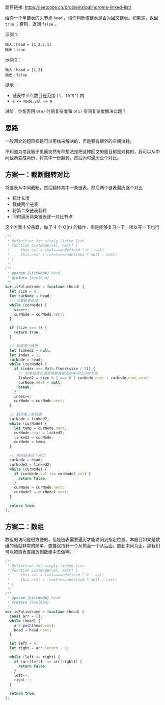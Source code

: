 题目链接: https://leetcode.cn/problems/palindrome-linked-list/

给你一个单链表的头节点 `head` ，请你判断该链表是否为回文链表。如果是，返回 `true` ；否则，返回 `false` 。

示例 1：

```
输入：head = [1,2,2,1]
输出：true
```

示例 2：

```
输入：head = [1,2]
输出：false
```

提示：

- 链表中节点数目在范围 `[1, 10^5^]` 内
- `0 <= Node.val <= 9`

进阶：你能否用 `O(n)` 时间复杂度和 `O(1)` 空间复杂度解决此题？

## 思路

一般回文的题目都是可以用栈来解决的，但是要有额外的空间消耗。

不知道为啥我脑子里面突然有种想法是把这种回文的题目都是对称的，我可以从中间截断变成两份，将其中一份翻转，然后同时遍历没个对比。

## 方案一：截断翻转对比

将链表从中间截断，然后翻转其中一条链表，然后两个链表遍历逐个对比

- 统计长度
- 截成两个链表
- 将第二条链表翻转
- 同时遍历两条链表逐一对比节点

这个方案十分愚蠢，做了 4 个 O(n) 的操作，但是能够复习一下，所以写一下也行

```javascript
/**
 * Definition for singly-linked list.
 * function ListNode(val, next) {
 *     this.val = (val===undefined ? 0 : val)
 *     this.next = (next===undefined ? null : next)
 * }
 */
/**
 * @param {ListNode} head
 * @return {boolean}
 */
var isPalindrome = function (head) {
  let size = 0;
  let curNode = head;
  // 计算链表长度
  while (curNode) {
    size++;
    curNode = curNode.next;
  }

  if (size === 1) {
    return true;
  }

  // 截成两个链表
  let linked2 = null;
  let index = 1;
  curNode = head;
  while (curNode) {
    if (index === Math.floor(size / 2)) {
      // 如果链表长度是奇数需要去掉中间位子的节点
      linked2 = size % 2 === 0 ? curNode.next : curNode.next.next;
      curNode.next = null;
      break;
    }
    index++;
    curNode = curNode.next;
  }

  // 翻转第二条链表
  curNode = linked2;
  while (curNode) {
    let temp = curNode.next;
    curNode.next = linked2;
    linked2 = curNode;
    curNode = temp;
  }

  // 两条链表逐个对比
  curNode = head;
  curNode2 = linked2;
  while (curNode) {
    if (curNode.val !== curNode2.val) {
      return false;
    }
    curNode = curNode.next;
    curNode2 = curNode2.next;
  }

  return true;
};
```

## 方案二：数组

数组的访问是很方便的，但是链表需要遍历才能访问到指定位置。本题目如果是数组的话就非常的简单，直接双指针一个从前面一个从后面，直到中间为止，那我们可以把链表直接放到数组中去做啊。

```javascript
/**
 * Definition for singly-linked list.
 * function ListNode(val, next) {
 *     this.val = (val===undefined ? 0 : val)
 *     this.next = (next===undefined ? null : next)
 * }
 */
/**
 * @param {ListNode} head
 * @return {boolean}
 */
var isPalindrome = function (head) {
  const arr = [];
  while (head) {
    arr.push(head.val);
    head = head.next;
  }

  let left = 0;
  let right = arr.length - 1;

  while (left <= right) {
    if (arr[left] !== arr[right]) {
      return false;
    }
    left++;
    right--;
  }

  return true;
};
```
